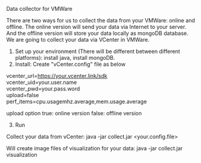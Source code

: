 Data collector for VMWare 

There are two ways for us to collect the data from your VMWare: online and offline. The online version will send your data via Internet to your server. And the offline version will store your data locally as mongoDB database. 
We are going to collect your data via VCenter in VMWare. 

1. Set up your environment (There will be different between different platforms): install java, install mongoDB. 
2. Install: 
Create "vCenter.config" file as below

  vcenter_url=https://your.vcenter.link/sdk                                                                                     
  vcenter_uid=your.user.name                                                                                                    
  vcenter_pwd=your.pass.word                                                                                                  
  upload=false                                                                                                                
  perf_items=cpu.usagemhz.average,mem.usage.average
  
  
upload option
  true: online version
  false: offline version
  
3. Run

Collect your data from vCenter:
  java -jar collect.jar <your.config.file>
  
  
Will create image files of visualization for your data:
  java -jar collect.jar visualization



